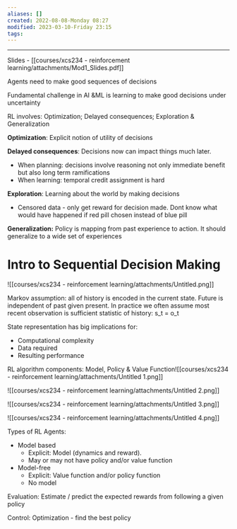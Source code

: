 ```yaml
---
aliases: []
created: 2022-08-08-Monday 08:27
modified: 2023-03-10-Friday 23:15
tags: 
---
```



---

Slides - [[courses/xcs234 - reinforcement learning/attachments/Mod1_Slides.pdf]]

Agents need to make good sequences of decisions

Fundamental challenge in AI &ML is learning to make good decisions under uncertainty

RL involves: Optimization; Delayed consequences; Exploration & Generalization

**Optimization**: Explicit notion of utility of decisions

**Delayed consequences**: Decisions now can impact things much later.

- When planning: decisions involve reasoning not only immediate benefit but also long term ramifications
- When learning: temporal credit assignment is hard

**Exploration**: Learning about the world by making decisions

- Censored data - only get reward for decision made. Dont know what would have happened if red pill chosen instead of blue pill

**Generalization:** Policy is mapping from past experience to action. It should generalize to a wide set of experiences

# Intro to Sequential Decision Making

![[courses/xcs234 - reinforcement learning/attachments/Untitled.png]]

Markov assumption: all of history is encoded in the current state. Future is independent of past given present. In practice we often assume most recent observation is sufficient statistic of history: s_t = o_t

State representation has big implications for:

- Computational complexity
- Data required
- Resulting performance

RL algorithm components: Model, Policy & Value Function![[courses/xcs234 - reinforcement learning/attachments/Untitled 1.png]]

![[courses/xcs234 - reinforcement learning/attachments/Untitled 2.png]]

![[courses/xcs234 - reinforcement learning/attachments/Untitled 3.png]]

![[courses/xcs234 - reinforcement learning/attachments/Untitled 4.png]]

Types of RL Agents:

- Model based
	 - Explicit: Model (dynamics and reward).
	 - May or may not have policy and/or value function
- Model-free
	 - Explicit: Value function and/or policy function
	 - No model

Evaluation: Estimate / predict the expected rewards from following a given policy

Control: Optimization - find the best policy
